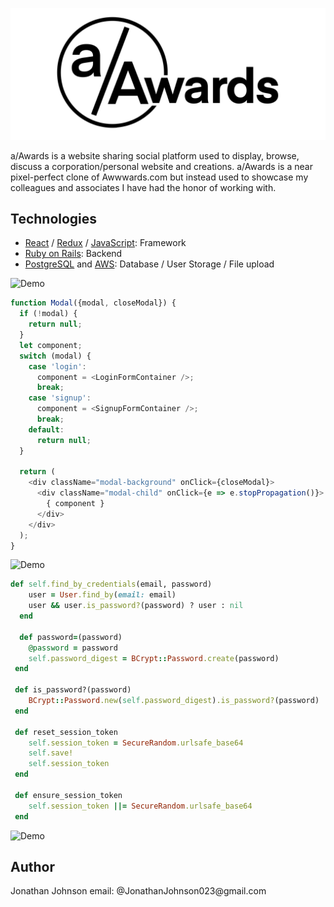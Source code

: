 ![upload_photo](app/assets/images/take2-of-logo.png)


a/Awards is a website sharing social platform used to display, browse, discuss a corporation/personal website and creations. a/Awards is a near pixel-perfect clone of Awwwards.com but instead used to showcase my colleagues and associates I have had the honor of working with.

## Technologies
* [React](https://reactjs.org/) / [Redux](https://redux.js.org/) / [JavaScript](https://www.javascript.com/): Framework
* [Ruby on Rails](https://rubyonrails.org/): Backend
* [PostgreSQL](https://www.postgresql.org/) and [AWS](https://aws.amazon.com/): Database / User Storage / File upload
  
<div><img src="https://github.com/JonathanJohnson23/aAwards/blob/master/take2.gif" alt="Demo" /></div>

```js
function Modal({modal, closeModal}) {
  if (!modal) {
    return null;
  }
  let component;
  switch (modal) {
    case 'login':
      component = <LoginFormContainer />;
      break;
    case 'signup':
      component = <SignupFormContainer />;
      break;
    default:
      return null;
  }

  return (
    <div className="modal-background" onClick={closeModal}>
      <div className="modal-child" onClick={e => e.stopPropagation()}>
        { component }
      </div>
    </div>
  );
}
```
<div><img src="https://github.com/JonathanJohnson23/aAwards/blob/master/take1.gif" alt="Demo" /></div>


```ruby
def self.find_by_credentials(email, password)
    user = User.find_by(email: email)
    user && user.is_password?(password) ? user : nil
  end

  def password=(password)
    @password = password
    self.password_digest = BCrypt::Password.create(password)
 end

 def is_password?(password)
    BCrypt::Password.new(self.password_digest).is_password?(password)
 end

 def reset_session_token
    self.session_token = SecureRandom.urlsafe_base64
    self.save!
    self.session_token
 end

 def ensure_session_token
    self.session_token ||= SecureRandom.urlsafe_base64
 end
```
<div><img src="https://github.com/JonathanJohnson23/aAwards/blob/master/take0.gif" alt="Demo" /></div>

  
<h2>Author</h2>
Jonathan Johnson
email: @JonathanJohnson023@gmail.com
